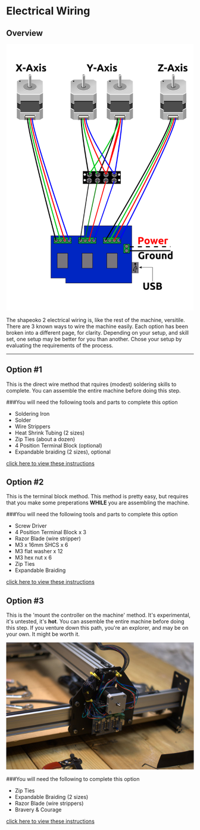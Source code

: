 # Electrical Wiring
## Overview
![schematic](sketches/electronics_layout.svg)

The shapeoko 2 electrical wiring is, like the rest of the machine, versitile. There are 3 known ways to wire the machine easily. Each option has been broken into a different page, for clarity. Depending on your setup, and skill set, one setup may be better for you than another. Chose your setup by evaluating the requirements of the process.

---

## Option #1
This is the direct wire method that rquires (modest) soldering skills to complete. You can assemble the entire machine before doing this step.

###You will need the following tools and parts to complete this option

* Soldering Iron
* Solder
* Wire Strippers
* Heat Shrink Tubing (2 sizes)
* Zip Ties (about a dozen)
* 4 Position Terminal Block (optional)
* Expandable braiding (2 sizes), optional

[click here to view these instructions](wiring_1.html)


## Option #2
This is the terminal block method. This method is pretty easy, but requires that you make some preperations **WHILE** you are assembling the machine.

###You will need the following tools and parts to complete this option

* Screw Driver
* 4 Position Terminal Block x 3
* Razor Blade (wire stripper)
* M3 x 16mm SHCS x 6
* M3 flat washer x 12
* M3 hex nut x 6
* Zip Ties
* Expandable Braiding

[click here to view these instructions](wiring_2.html)

## Option #3 
This is the 'mount the controller on the machine' method. It's experimental, it's untested, it's **hot**. You can assemble the entire machine before doing this step. If you venture down this path, you're an explorer, and may be on your own. It might be worth it.

![mtcotm](wiring/68-so_wiring-067.jpg)

###You will need the following to complete this option

* Zip Ties
* Expandable Braiding (2 sizes)
* Razor Blade (wire strippers)
* Bravery & Courage

[click here to view these instructions](wiring_3.html)